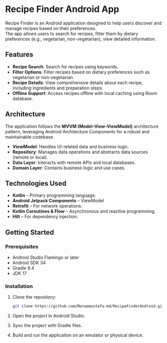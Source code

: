 # Recipe Finder Android App

Recipe Finder is an Android application designed to help users discover and manage recipes based on their preferences.  
The app allows users to search for recipes, filter them by dietary preferences (e.g., vegetarian, non-vegetarian), view detailed information.

## Features

- **Recipe Search**: Search for recipes using keywords.
- **Filter Options**: Filter recipes based on dietary preferences such as vegetarian or non-vegetarian.
- **Recipe Details**: View comprehensive details about each recipe, including ingredients and preparation steps.
- **Offline Support**: Access recipes offline with local caching using Room database.

## Architecture

The application follows the **MVVM (Model-View-ViewModel)** architecture pattern, leveraging Android Architecture Components for a robust and maintainable codebase.

- **ViewModel**: Handles UI-related data and business logic.
- **Repository**: Manages data operations and abstracts data sources (remote or local).
- **Data Layer**: Interacts with remote APIs and local databases.
- **Domain Layer**: Contains business logic and use cases.

## Technologies Used

- **Kotlin** – Primary programming language.
- **Android Jetpack Components** – ViewModel
- **Retrofit** – For network operations.
- **Kotlin Coroutines & Flow** – Asynchronous and reactive programming.
- **Hilt** – For dependency injection.

## Getting Started

### Prerequisites

- Android Studio Flamingo or later
- Android SDK 34
- Gradle 8.4
- JDK 17

### Installation

1. Clone the repository:
   ```bash
   git clone https://github.com/Marwamostafa-md/RecipeFinderAndroid.git

2. Open the project in Android Studio.

3. Sync the project with Gradle files.

4. Build and run the application on an emulator or physical device.
